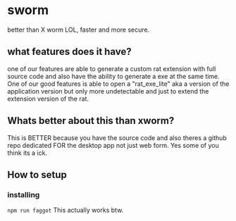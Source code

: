 # sworm
better than X worm LOL, faster and more secure.

## what features does it have?

one of our features are able to generate a custom rat extension with full source code and also have the ability to generate a exe at the same time. One of our good features is able to open a "rat_exe_lite" aka a version of the application version but only more undetectable and just to extend the extension version of the rat.

## Whats better about this than xworm?

This is BETTER because you have the source code and also theres a github repo dedicated FOR the desktop app not just web form. Yes some of you think its a ick.

## How to setup

### installing

```npm run faggot``` This actually works btw.